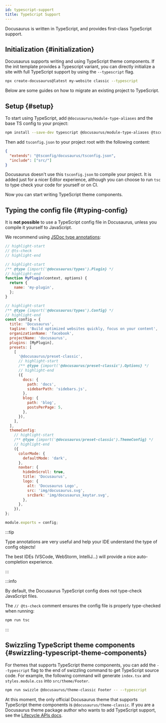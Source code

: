 ```yaml
---
id: typescript-support
title: TypeScript Support
---
```


Docusaurus is written in TypeScript, and provides first-class TypeScript support.

## Initialization {#initialization}

Docusaurus supports writing and using TypeScript theme components. If the init template provides a Typescript variant, you can directly initialize a site with full TypeScript support by using the `--typescript` flag.

```bash
npx create-docusaurus@latest my-website classic --typescript
```

Below are some guides on how to migrate an existing project to TypeScript.

## Setup {#setup}

To start using TypeScript, add `@docusaurus/module-type-aliases` and the base TS config to your project:

```bash npm2yarn
npm install --save-dev typescript @docusaurus/module-type-aliases @tsconfig/docusaurus
```

Then add `tsconfig.json` to your project root with the following content:

```json title="tsconfig.json"
{
  "extends": "@tsconfig/docusaurus/tsconfig.json",
  "include": ["src/"]
}
```

Docusaurus doesn't use this `tsconfig.json` to compile your project. It is added just for a nicer Editor experience, although you can choose to run `tsc` to type check your code for yourself or on CI.

Now you can start writing TypeScript theme components.

## Typing the config file {#typing-config}

It is **not possible** to use a TypeScript config file in Docusaurus, unless you compile it yourself to JavaScript.

We recommend using [JSDoc type annotations](https://www.typescriptlang.org/docs/handbook/jsdoc-supported-types.html):

```js title="docusaurus.config.js"
// highlight-start
// @ts-check
// highlight-end

// highlight-start
/** @type {import('@docusaurus/types').Plugin} */
// highlight-end
function MyPlugin(context, options) {
  return {
    name: 'my-plugin',
  };
}

// highlight-start
/** @type {import('@docusaurus/types').Config} */
// highlight-end
const config = {
  title: 'Docusaurus',
  tagline: 'Build optimized websites quickly, focus on your content',
  organizationName: 'facebook',
  projectName: 'docusaurus',
  plugins: [MyPlugin],
  presets: [
    [
      '@docusaurus/preset-classic',
      // highlight-start
      /** @type {import('@docusaurus/preset-classic').Options} */
      // highlight-end
      ({
        docs: {
          path: 'docs',
          sidebarPath: 'sidebars.js',
        },
        blog: {
          path: 'blog',
          postsPerPage: 5,
        },
      }),
    ],
  ],
  themeConfig:
    // highlight-start
    /** @type {import('@docusaurus/preset-classic').ThemeConfig} */
    // highlight-end
    ({
      colorMode: {
        defaultMode: 'dark',
      },
      navbar: {
        hideOnScroll: true,
        title: 'Docusaurus',
        logo: {
          alt: 'Docusaurus Logo',
          src: 'img/docusaurus.svg',
          srcDark: 'img/docusaurus_keytar.svg',
        },
      },
    }),
};

module.exports = config;
```

:::tip

Type annotations are very useful and help your IDE understand the type of config objects!

The best IDEs (VSCode, WebStorm, IntelliJ...) will provide a nice auto-completion experience.

:::

:::info

By default, the Docusaurus TypeScript config does not type-check JavaScript files.

The `// @ts-check` comment ensures the config file is properly type-checked when running:

```bash npm2yarn
npm run tsc
```

:::

## Swizzling TypeScript theme components {#swizzling-typescript-theme-components}

For themes that supports TypeScript theme components, you can add the `--typescript` flag to the end of swizzling command to get TypeScript source code. For example, the following command will generate `index.tsx` and `styles.module.css` into `src/theme/Footer`.

```bash npm2yarn
npm run swizzle @docusaurus/theme-classic Footer -- --typescript
```

At this moment, the only official Docusaurus theme that supports TypeScript theme components is `@docusaurus/theme-classic`. If you are a Docusaurus theme package author who wants to add TypeScript support, see the [Lifecycle APIs docs](./api/plugin-methods/extend-infrastructure.md#getTypeScriptThemePath).
